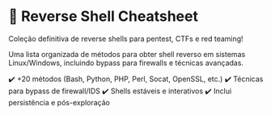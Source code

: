 # 🚀 Reverse Shell Cheatsheet
Coleção definitiva de reverse shells para pentest, CTFs e red teaming!

Uma lista organizada de métodos para obter shell reverso em sistemas Linux/Windows, incluindo bypass para firewalls e técnicas avançadas.

✔️ +20 métodos (Bash, Python, PHP, Perl, Socat, OpenSSL, etc.)
✔️ Técnicas para bypass de firewall/IDS
✔️ Shells estáveis e interativos
✔️ Inclui persistência e pós-exploração
